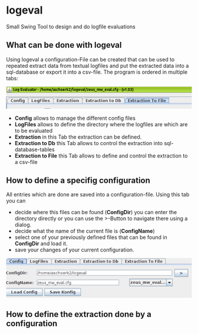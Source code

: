 # logeval

Small Swing Tool to design and do logfile evaluations

## What can be done with logeval 

Using logeval a configuration-File can be created that can be used to repeated extract data from textual logfiles and put the extracted data into a sql-database or export it into a csv-file.
The program is ordered in multiple tabs:

![the tabs](https://github.com/aschoerk/logeval/raw/master/doc/images/logeval_tabs.png)

* **Config** allows to manage the different config files
* **LogFiles** allows to define the directory where the logfiles are which are to be evaluated
* **Extraction** in this Tab the extraction can be defined.
* **Extraction to Db** this Tab allows to control the extraction into sql-database-tables
* **Extraction to File** this Tab allows to define and control the extraction to a csv-file

## How to define a specifig configuration
All entries which are done are saved into a configuration-file. Using this tab you can 

* decide where this files can be found (**ConfigDir**) you can enter the directory directly or you can use the >-Button to navigate there using a dialog.
* decide what the name of the current file is (**ConfigName**)
* select one of your previously defined files that can be found in **ConfigDir** and load it.
* save your changes of your current configuration.

![the config-tabs](https://github.com/aschoerk/logeval/raw/master/doc/images/logeval_config.png)

## How to define the extraction done by a configuration

